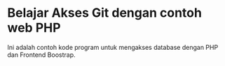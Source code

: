 # Belajar Akses Git dengan contoh web PHP #

Ini adalah contoh kode program untuk mengakses database dengan PHP dan Frontend Boostrap.
